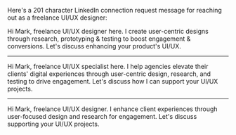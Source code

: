 Here's a 201 character LinkedIn connection request message for reaching out as a freelance UI/UX designer:

Hi Mark, freelance UI/UX designer here. I create user-centric designs through research, prototyping & testing to boost engagement & conversions. Let's discuss enhancing your product's UI/UX.

---


Hi Mark, freelance UI/UX specialist here. I help agencies elevate their clients' digital experiences through user-centric design, research, and testing to drive engagement. Let's discuss how I can support your UI/UX projects.


---

Hi Mark, freelance UI/UX designer. I enhance client experiences through user-focused design and research for engagement. Let's discuss supporting your UI/UX projects.